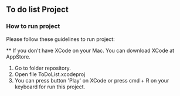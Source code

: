 ## To do list Project

### How to run project

Please follow these guidelines to run project:

** If you don't have XCode on your Mac. You can download XCode at AppStore.

1. Go to folder repository.
2. Open file ToDoList.xcodeproj
3. You can press button 'Play' on XCode or press cmd + R on your keyboard for run this project.
